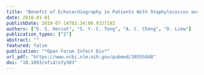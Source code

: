 ```yaml
---
title: "Benefit of Echocardiography in Patients With Staphylococcus aureus Bacteremia at Low Risk of Endocarditis"
date: 2018-01-01
publishDate: 2019-07-14T01:34:06.933718Z
authors: ["G. S. Heriot", "S. Y. C. Tong", "A. C. Cheng", "D. Liew"]
publication_types: ["2"]
abstract: ""
featured: false
publication: "*Open Forum Infect Dis*"
url_pdf: "https://www.ncbi.nlm.nih.gov/pubmed/30555848"
doi: "10.1093/ofid/ofy303"
---
```


